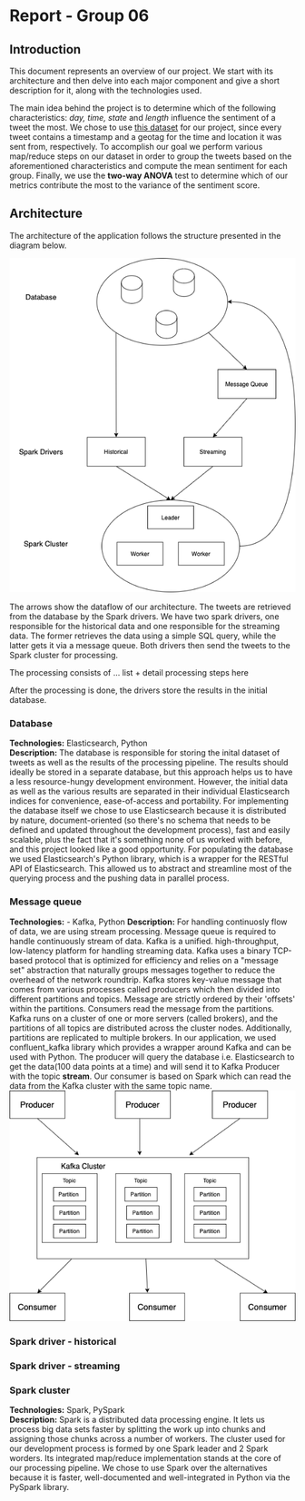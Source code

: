 # Report - Group 06  

## Introduction

This document represents an overview of our project. We start with its architecture and then delve into each major component and give a short description for it, along with the technologies used.  

The main idea behind the project is to determine which of the following characteristics: *day, time, state* and *length* influence the sentiment of a tweet the most. We chose to use [this dataset](https://archive.org/details/twitter_cikm_2010) for our project, since every tweet contains a timestamp and a geotag for the time and location it was sent from, respectively. To accomplish our goal we perform various map/reduce steps on our dataset in order to group the tweets based on the aforementioned characteristics and compute the mean sentiment for each group. Finally, we use the **two-way ANOVA** test to determine which of our metrics contribute the most to the variance of the sentiment score. 

## Architecture

The architecture of the application follows the structure presented in the diagram below.

![Alt text](./Architecture/SC_Architecture.png?raw=true "Title")

The arrows show the dataflow of our architecture. The tweets are retrieved from the database by the Spark drivers. We have two spark drivers, one responsible for the historical data and one responsible for the streaming data. The former retrieves the data using a simple SQL query, while the latter gets it via a message queue. Both drivers then send the tweets to the Spark cluster for processing.

The processing consists of ... list + detail processing steps here

After the processing is done, the drivers store the results in the initial database.

### Database
**Technologies:** Elasticsearch, Python  
**Description:** The database is responsible for storing the inital dataset of tweets as well as the results of the processing pipeline. The results should ideally be stored in a separate database, but this approach helps us to have a less resource-hungy development environment. However, the initial data as well as the various results are separated in their individual Elasticsearch indices for convenience, ease-of-access and portability. For implementing the database itself we chose to use Elasticsearch because it is distributed by nature, document-oriented (so there's no schema that needs to be defined and updated throughout the development process), fast and easily scalable, plus the fact that it's something none of us worked with before, and this project looked like a good opportunity. For populating the database we used Elasticsearch's Python library, which is a wrapper for the RESTful API of Elasticsearch. This allowed us to abstract and streamline most of the querying process and the pushing data in parallel process.

### Message queue
**Technologies:** -  Kafka, Python
**Description:** For handling continuosly flow of data, we are using stream processing. Message queue is required to handle continuously stream of data. Kafka is a unified. high-throughput, low-latency platform for handling streaming data. Kafka uses a binary TCP-based protocol that is optimized for efficiency and relies on a "message set" abstraction that naturally groups messages together to reduce the overhead of the network roundtrip. Kafka stores key-value message that comes from various processes called producers which then divided into different partitions and topics. Message are strictly ordered by their 'offsets' within the partitions. Consumers read the message from the partitions. Kafka runs on a cluster of one or more servers (called brokers), and the partitions of all topics are distributed across the cluster nodes. Additionally, partitions are replicated to multiple brokers. In our application, we used confluent_kafka library which provides a wrapper around Kafka and can be used with Python. The producer will query the database i.e. Elasticsearch to get the data(100 data points at a time) and will send it to Kafka Producer with the topic **stream**. Our consumer is based on Spark which can read the data from the Kafka cluster with the same topic name.
![Alt text](./Architecture/kafka.png?raw=true "Kafka Architecture")

### Spark driver - historical

### Spark driver - streaming

### Spark cluster
**Technologies:** Spark, PySpark  
**Description:** Spark is a distributed data processing engine. It lets us process big data sets faster by splitting the work up into chunks and assigning those chunks across a number of workers. The cluster used for our development process is formed by one Spark leader and 2 Spark worders. Its integrated map/reduce implementation stands at the core of our processing pipeline. We chose to use Spark over the alternatives because it is faster, well-documented and well-integrated in Python via the PySpark library.

